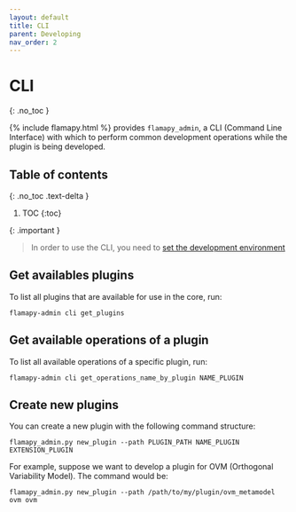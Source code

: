 ```yaml
---
layout: default
title: CLI
parent: Developing
nav_order: 2
---
```


# CLI
{: .no_toc }

{% include flamapy.html %} provides `flamapy_admin`, a CLI (Command Line Interface) with which to perform common development operations while the plugin is being developed.

## Table of contents
{: .no_toc .text-delta }

1. TOC
{:toc}

{: .important }
> In order to use the CLI, you need to [set the development environment]({{site.baseurl}}/docs/developing/setting_development_environment/)

## Get availables plugins 

To list all plugins that are available for use in the core, run:

```
flamapy-admin cli get_plugins
```

## Get available operations of a plugin

To list all available operations of a specific plugin, run:

```
flamapy-admin cli get_operations_name_by_plugin NAME_PLUGIN
```

## Create new plugins

You can create a new plugin with the following command structure:

```
flamapy_admin.py new_plugin --path PLUGIN_PATH NAME_PLUGIN EXTENSION_PLUGIN
```

For example, suppose we want to develop a plugin for OVM (Orthogonal Variability Model). The command would be:

```
flamapy_admin.py new_plugin --path /path/to/my/plugin/ovm_metamodel ovm ovm
```